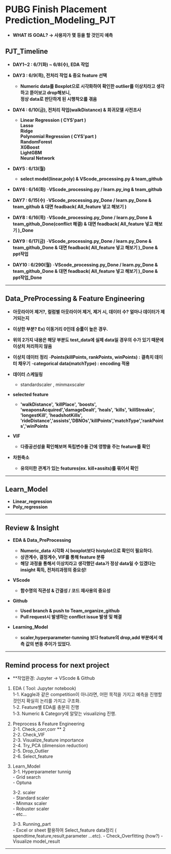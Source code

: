 # PUBG Finish Placement Prediction_Modeling_PJT
- **WHAT IS GOAL? -> 사용자가 몇 등을 할 것인지 예측**

## PJT_Timeline
- **DAY1~2 : 6/7(화) ~ 6/8(수), EDA 작업**
- **DAY3 : 6/9(목), 전처리 작업 & 중요 feature 선택**
    - **Numeric data를 Boxplot으로 시각화하여 확인한 outlier를 이상치라고 생각하고 뜯어보고 drop해보니,   
      정상 data로 판단하게 된 시행착오를 겪음**

- **DAY4 : 6/10(금), 전처리 작업(walkDistance) & 회귀모델 사전조사**
    -   **Linear Regression ( CYS'part )   
        Lasso  
        Ridge  
        Polynomial Regression ( CYS'part )   
        RandomForest  
        XGBoost  
        LightGBM  
        Neural Network**    
        
- **DAY5 : 6/13(월)**
    - **select model(linear,poly) & VScode_processing.py & team_github**
 
- **DAY6 :  6/14(화)**
    -**VScode_processing.py / learn.py_ing & team_github**
    
- **DAY7 :  6/15(수)**
    -**VScode_processing.py_Done / learn.py_Done & team_github & 대면 feadback( All_feature 넣고 해보기 )**
    
- **DAY8 :  6/16(목)**
    -**VScode_processing.py_Done / learn.py_Done & team_github_Done(conflict 해결) & 대면 feadback( All_feature 넣고 해보기 )_Done**

- **DAY9 :  6/17(금)**
    -**VScode_processing.py_Done / learn.py_Done & team_github_Done & 대면 feadback( All_feature 넣고 해보기 )_Done & ppt작업**

- **DAY10 :  6/290(월)**
    -**VScode_processing.py_Done / learn.py_Done & team_github_Done & 대면 feadback( All_feature 넣고 해보기 )_Done & ppt작업_Done**



  
--- 
## Data_PreProcessing & Feature Engineering
- **아웃라이어 제거?, 컬럼별 아웃라이어 제거, 제거 시, 데이터 수? 얼마나 데이터가 제거되는지**
- **이상한 부분? Ex) 이동거리 0인데 승률이 높은 경우.**
- **위의 2가지 내용은 해당 부분도 test_data에 실제 data일 경우의 수가 있기 때문에 이상치 처리하지 않음**

- **이상치 데이터 정리**
    -**Points(killPoints, rankPoints, winPoints) : 결측치 데이터 채우기**
    -**categorical data(matchType) : encoding 적용**


- **데이터 스케일링**
    - standardscaler , minmaxscaler

 - **selected feature**
    - **'walkDistance', 'killPlace', 'boosts', 'weaponsAcquired','damageDealt', 'heals', 'kills', 'killStreaks', 'longestKill',
                  'headshotKills', 'rideDistance','assists','DBNOs','killPoints','matchType','rankPoints','winPoints**

- **VIF**
    - **다중공선성을 확인해보며 독립변수들 간에 영향을 주는 feature를 확인**


- **차원축소**
    - **유의미한 관계가 있는 features(ex. kill+assits)를 묶어서 확인**
 

---
## Learn_Model

- **Linear_regression**
- **Poly_regression**


---

## Review & Insight
- **EDA & Data_PreProcessing**
    - **Numeric_data 시각화 시 boxplot보다 histplot으로 확인이 필요하다.**
    - **상관계수, 결정계수, VIF를 통해 feature 분류**
    - **해당 과정을 통해서 이상치라고 생각했던 data가 정상 data일 수 있겠다는 insight 획득, 전처리과정의 중요성!**

- **VScode**
    - **함수명의 직관성 & 간결성 / 코드 재사용의 중요성**
    
- **Github**
    - **Used branch & push to Team_organize_github**
    - **Pull request시 발생하는 conflict issue 발생 및 해결**

- **Learning_Model**
    - **scaler,hyperparameter-tunning 보다 feature의 drop,add 부분에서 예측 값의 변동 추이가 있었다.**

---

## Remind process for next project  
- **작업환경: Jupyter -> VScode & Github

1. EDA ( Tool: Jupyter notebook)  
    1-1. Kaggle과 같은 competition이 아니라면, 어떤 목적을 가지고 예측을 진행할 것인지 확실히 논리를 가지고 구조화.  
    1-2. Feature별 EDA를 충분히 진행  
    1-3. Numeric & Category에 알맞는 visualizing 진행.  
    
2. Preprocess & Feature Engineering  
    2-1. Check_corr,corr ** 2  
    2-2. Check_VIF  
    2-3. Visualize_feature importance   
    2-4. Try_PCA (dimension reduction)  
    2-5. Drop_Outlier  
    2-6. Select_feature  
    
3. Learn_Model  
    3-1. Hyperparameter tunnig  
        - Grid search  
        - Optuna  
        
    3-2. scaler  
        - Standard scaler  
        - Minmax scaler  
        - Robuster scaler  
        - etc...  
        
    3-3. Running_part  
        - Excel or sheet 활용하여 Select_feature data정리 ( spendtime,feature,result,parameter ...etc). 
        - Check_Overfitting (how?)
        - Visualize model_result
        

---
